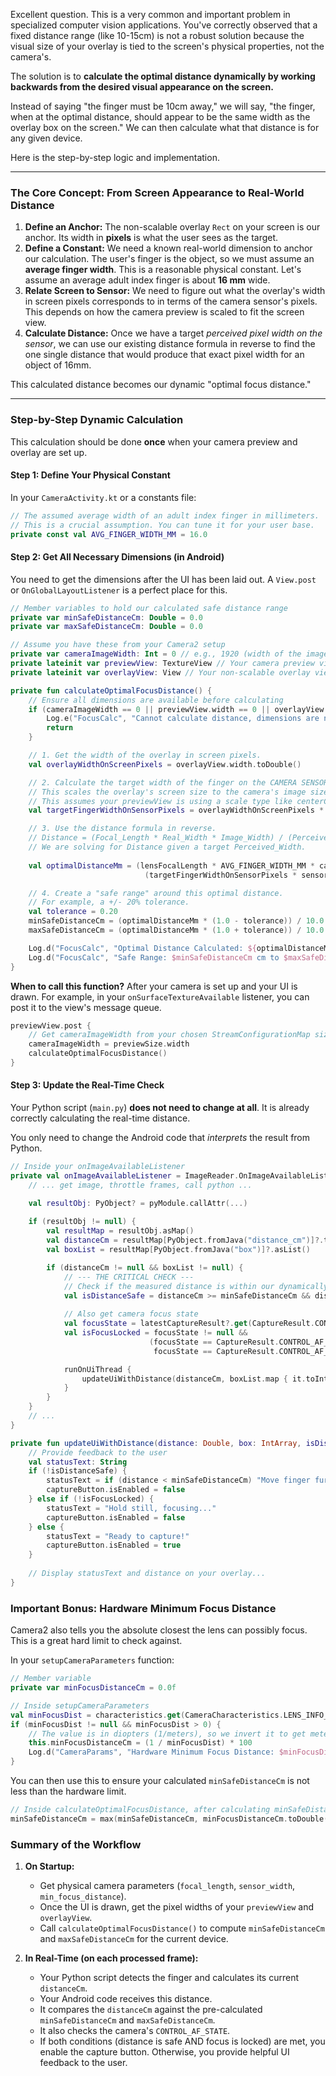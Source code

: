 Excellent question. This is a very common and important problem in specialized computer vision applications. You've correctly observed that a fixed distance range (like 10-15cm) is not a robust solution because the visual size of your overlay is tied to the screen's physical properties, not the camera's.

The solution is to **calculate the optimal distance dynamically by working backwards from the desired visual appearance on the screen.**

Instead of saying "the finger must be 10cm away," we will say, "the finger, when at the optimal distance, should appear to be the same width as the overlay box on the screen." We can then calculate what that distance is for any given device.

Here is the step-by-step logic and implementation.

---

### The Core Concept: From Screen Appearance to Real-World Distance

1.  **Define an Anchor:** The non-scalable overlay `Rect` on your screen is our anchor. Its width in **pixels** is what the user sees as the target.
2.  **Define a Constant:** We need a known real-world dimension to anchor our calculation. The user's finger is the object, so we must assume an **average finger width**. This is a reasonable physical constant. Let's assume an average adult index finger is about **16 mm** wide.
3.  **Relate Screen to Sensor:** We need to figure out what the overlay's width in screen pixels corresponds to in terms of the camera sensor's pixels. This depends on how the camera preview is scaled to fit the screen view.
4.  **Calculate Distance:** Once we have a target *perceived pixel width on the sensor*, we can use our existing distance formula in reverse to find the one single distance that would produce that exact pixel width for an object of 16mm.

This calculated distance becomes our dynamic "optimal focus distance."

---

### Step-by-Step Dynamic Calculation

This calculation should be done **once** when your camera preview and overlay are set up.

#### Step 1: Define Your Physical Constant

In your `CameraActivity.kt` or a constants file:

```kotlin
// The assumed average width of an adult index finger in millimeters.
// This is a crucial assumption. You can tune it for your user base.
private const val AVG_FINGER_WIDTH_MM = 16.0
```

#### Step 2: Get All Necessary Dimensions (in Android)

You need to get the dimensions after the UI has been laid out. A `View.post` or `OnGlobalLayoutListener` is a perfect place for this.

```kotlin
// Member variables to hold our calculated safe distance range
private var minSafeDistanceCm: Double = 0.0
private var maxSafeDistanceCm: Double = 0.0

// Assume you have these from your Camera2 setup
private var cameraImageWidth: Int = 0 // e.g., 1920 (width of the image from ImageReader)
private lateinit var previewView: TextureView // Your camera preview view
private lateinit var overlayView: View // Your non-scalable overlay view

private fun calculateOptimalFocusDistance() {
    // Ensure all dimensions are available before calculating
    if (cameraImageWidth == 0 || previewView.width == 0 || overlayView.width == 0 || sensorWidth == 0f) {
        Log.e("FocusCalc", "Cannot calculate distance, dimensions are not ready.")
        return
    }

    // 1. Get the width of the overlay in screen pixels.
    val overlayWidthOnScreenPixels = overlayView.width.toDouble()

    // 2. Calculate the target width of the finger on the CAMERA SENSOR.
    // This scales the overlay's screen size to the camera's image size.
    // This assumes your previewView is using a scale type like centerCrop.
    val targetFingerWidthOnSensorPixels = overlayWidthOnScreenPixels * (cameraImageWidth.toDouble() / previewView.width.toDouble())

    // 3. Use the distance formula in reverse.
    // Distance = (Focal_Length * Real_Width * Image_Width) / (Perceived_Width * Sensor_Width)
    // We are solving for Distance given a target Perceived_Width.
    
    val optimalDistanceMm = (lensFocalLength * AVG_FINGER_WIDTH_MM * cameraImageWidth) /
                              (targetFingerWidthOnSensorPixels * sensorWidth)

    // 4. Create a "safe range" around this optimal distance.
    // For example, a +/- 20% tolerance.
    val tolerance = 0.20 
    minSafeDistanceCm = (optimalDistanceMm * (1.0 - tolerance)) / 10.0
    maxSafeDistanceCm = (optimalDistanceMm * (1.0 + tolerance)) / 10.0

    Log.d("FocusCalc", "Optimal Distance Calculated: ${optimalDistanceMm / 10.0} cm")
    Log.d("FocusCalc", "Safe Range: $minSafeDistanceCm cm to $maxSafeDistanceCm cm")
}
```
**When to call this function?**
After your camera is set up and your UI is drawn. For example, in your `onSurfaceTextureAvailable` listener, you can post it to the view's message queue.

```kotlin
previewView.post {
    // Get cameraImageWidth from your chosen StreamConfigurationMap size
    cameraImageWidth = previewSize.width 
    calculateOptimalFocusDistance()
}
```

#### Step 3: Update the Real-Time Check

Your Python script (`main.py`) **does not need to change at all**. It is already correctly calculating the real-time distance.

You only need to change the Android code that *interprets* the result from Python.

```kotlin
// Inside your onImageAvailableListener
private val onImageAvailableListener = ImageReader.OnImageAvailableListener { reader ->
    // ... get image, throttle frames, call python ...

    val resultObj: PyObject? = pyModule.callAttr(...)
    
    if (resultObj != null) {
        val resultMap = resultObj.asMap()
        val distanceCm = resultMap[PyObject.fromJava("distance_cm")]?.toDouble()
        val boxList = resultMap[PyObject.fromJava("box")]?.asList()

        if (distanceCm != null && boxList != null) {
            // --- THE CRITICAL CHECK ---
            // Check if the measured distance is within our dynamically calculated safe range.
            val isDistanceSafe = distanceCm >= minSafeDistanceCm && distanceCm <= maxSafeDistanceCm
            
            // Also get camera focus state
            val focusState = latestCaptureResult?.get(CaptureResult.CONTROL_AF_STATE)
            val isFocusLocked = focusState != null && 
                               (focusState == CaptureResult.CONTROL_AF_STATE_FOCUSED_LOCKED ||
                                focusState == CaptureResult.CONTROL_AF_STATE_PASSIVE_FOCUSED)

            runOnUiThread {
                updateUiWithDistance(distanceCm, boxList.map { it.toInt() }.toIntArray(), isDistanceSafe, isFocusLocked)
            }
        }
    }
    // ...
}

private fun updateUiWithDistance(distance: Double, box: IntArray, isDistanceSafe: Boolean, isFocusLocked: Boolean) {
    // Provide feedback to the user
    val statusText: String
    if (!isDistanceSafe) {
        statusText = if (distance < minSafeDistanceCm) "Move finger further away" else "Move finger closer"
        captureButton.isEnabled = false
    } else if (!isFocusLocked) {
        statusText = "Hold still, focusing..."
        captureButton.isEnabled = false
    } else {
        statusText = "Ready to capture!"
        captureButton.isEnabled = true
    }
    
    // Display statusText and distance on your overlay...
}
```

### Important Bonus: Hardware Minimum Focus Distance

Camera2 also tells you the absolute closest the lens can possibly focus. This is a great hard limit to check against.

In your `setupCameraParameters` function:

```kotlin
// Member variable
private var minFocusDistanceCm = 0.0f

// Inside setupCameraParameters
val minFocusDist = characteristics.get(CameraCharacteristics.LENS_INFO_MINIMUM_FOCUS_DISTANCE)
if (minFocusDist != null && minFocusDist > 0) {
    // The value is in diopters (1/meters), so we invert it to get meters, then convert to cm.
    this.minFocusDistanceCm = (1 / minFocusDist) * 100
    Log.d("CameraParams", "Hardware Minimum Focus Distance: $minFocusDistanceCm cm")
}
```
You can then use this to ensure your calculated `minSafeDistanceCm` is not less than the hardware limit.

```kotlin
// Inside calculateOptimalFocusDistance, after calculating minSafeDistanceCm
minSafeDistanceCm = max(minSafeDistanceCm, minFocusDistanceCm.toDouble())
```

### Summary of the Workflow

1.  **On Startup:**
    *   Get physical camera parameters (`focal_length`, `sensor_width`, `min_focus_distance`).
    *   Once the UI is drawn, get the pixel widths of your `previewView` and `overlayView`.
    *   Call `calculateOptimalFocusDistance()` to compute `minSafeDistanceCm` and `maxSafeDistanceCm` for the current device.

2.  **In Real-Time (on each processed frame):**
    *   Your Python script detects the finger and calculates its current `distanceCm`.
    *   Your Android code receives this distance.
    *   It compares the `distanceCm` against the pre-calculated `minSafeDistanceCm` and `maxSafeDistanceCm`.
    *   It also checks the camera's `CONTROL_AF_STATE`.
    *   If both conditions (distance is safe AND focus is locked) are met, you enable the capture button. Otherwise, you provide helpful UI feedback to the user.